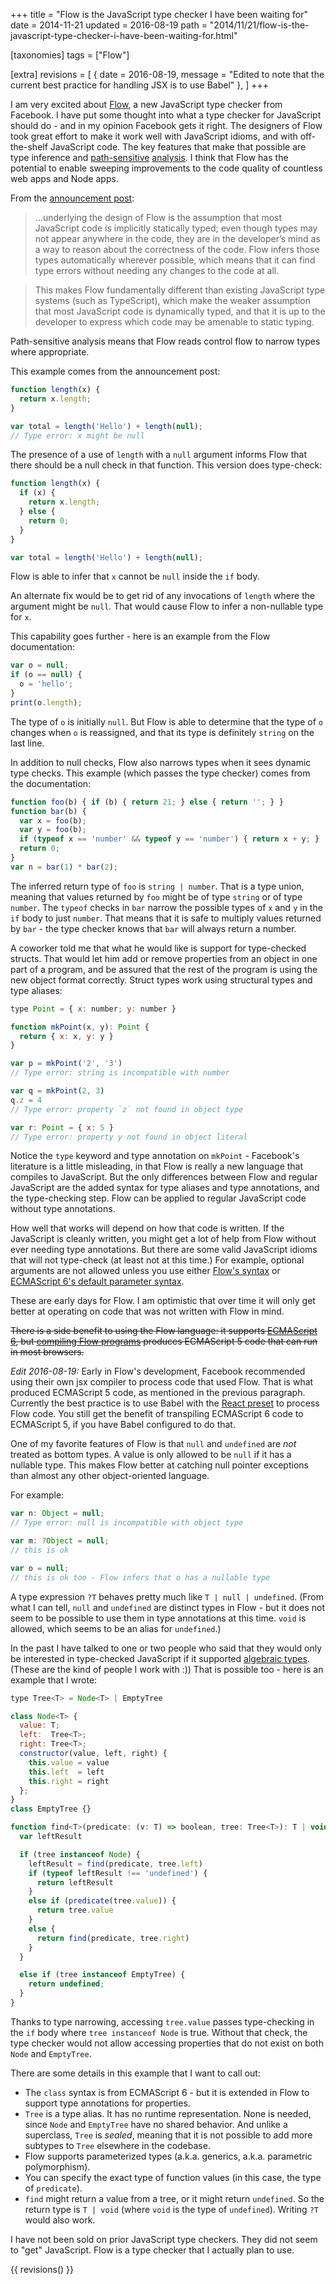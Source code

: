 +++
title = "Flow is the JavaScript type checker I have been waiting for"
date = 2014-11-21
updated = 2016-08-19
path = "2014/11/21/flow-is-the-javascript-type-checker-i-have-been-waiting-for.html"

[taxonomies]
tags = ["Flow"]

[extra]
revisions = [
  { date = 2016-08-19, message = "Edited to note that the current best practice for handling JSX is to use Babel" },
]
+++

I am very excited about [Flow][], a new JavaScript type checker from Facebook.
I have put some thought into what a type checker for JavaScript should do -
and in my opinion Facebook gets it right.
The designers of Flow took great effort to make it work well with JavaScript
idioms,
and with off-the-shelf JavaScript code.
The key features that make that possible are type inference
and [path-sensitive][] [analysis][].
I think that Flow has the potential to enable sweeping improvements to the code
quality of countless web apps and Node apps.

<!-- more -->

From the [announcement post][]:

> ...underlying the design of Flow is the assumption that most JavaScript code
> is implicitly statically typed; even though types may not appear anywhere in
> the code, they are in the developer’s mind as a way to reason about the
> correctness of the code. Flow infers those types automatically wherever
> possible, which means that it can find type errors without needing any changes
> to the code at all.

> This makes Flow fundamentally different than existing JavaScript type systems
> (such as TypeScript), which make the weaker assumption that most JavaScript
> code is dynamically typed, and that it is up to the developer to express which
> code may be amenable to static typing.

[Flow]: http://flowtype.org/
[announcement post]: https://code.facebook.com/posts/1505962329687926/flow-a-new-static-type-checker-for-javascript/
[path-sensitive]: http://flowtype.org/docs/nullable-types.html#type-annotating-null
[analysis]: http://flowtype.org/docs/dynamic-type-tests.html#_

Path-sensitive analysis means that Flow reads control flow to narrow types where
appropriate.

This example comes from the announcement post:

```js
function length(x) {
  return x.length;
}

var total = length('Hello') + length(null);
// Type error: x might be null
```

The presence of a use of `length` with a `null` argument informs Flow that there
should be a null check in that function.
This version does type-check:

```js
function length(x) {
  if (x) {
    return x.length;
  } else {
    return 0;
  }
}

var total = length('Hello') + length(null);
```

Flow is able to infer that `x` cannot be `null` inside the `if` body.

An alternate fix would be to get rid of any invocations of `length` where the
argument might be `null`.
That would cause Flow to infer a non-nullable type for `x`.

This capability goes further - here is an example from the Flow documentation:

```js
var o = null;
if (o == null) {
  o = 'hello';
}
print(o.length);
```

The type of `o` is initially `null`.
But Flow is able to determine that the type of `o` changes when `o` is
reassigned,
and that its type is definitely `string` on the last line.

In addition to null checks,
Flow also narrows types when it sees dynamic type checks.
This example (which passes the type checker) comes from the documentation:

```js
function foo(b) { if (b) { return 21; } else { return ''; } }
function bar(b) {
  var x = foo(b);
  var y = foo(b);
  if (typeof x == 'number' && typeof y == 'number') { return x + y; }
  return 0;
}
var n = bar(1) * bar(2);
```

The inferred return type of `foo` is `string | number`.
That is a type union,
meaning that values returned by `foo` might be of type `string` or of type
`number`.
The `typeof` checks in `bar` narrow the possible types of `x` and `y` in the
`if` body to just `number`.
That means that it is safe to multiply values returned by `bar` -
the type checker knows that `bar` will always return a number.

A coworker told me that what he would like is support for type-checked structs.
That would let him add or remove properties from an object in one part of
a program,
and be assured that the rest of the program is using the new object format
correctly.
Struct types work using structural types and type aliases:

```js
type Point = { x: number; y: number }

function mkPoint(x, y): Point {
  return { x: x, y: y }
}

var p = mkPoint('2', '3')
// Type error: string is incompatible with number

var q = mkPoint(2, 3)
q.z = 4
// Type error: property `z` not found in object type

var r: Point = { x: 5 }
// Type error: property y not found in object literal
```

Notice the `type` keyword and type annotation on `mkPoint` -
Facebook's literature is a little misleading,
in that Flow is really a new language that compiles to JavaScript.
But the only differences between Flow and regular JavaScript are the added
syntax for type aliases and type annotations,
and the type-checking step.
Flow can be applied to regular JavaScript code without type annotations.  

How well that works will depend on how that code is written.
If the JavaScript is cleanly written,
you might get a lot of help from Flow without ever needing type annotations.
But there are some valid JavaScript idioms that will not type-check
(at least not at this time.)
For example, optional arguments are not allowed unless you use either
[Flow's syntax][optional] or [ECMAScript 6's default parameter syntax][default].

[optional]: http://flowtype.org/docs/functions.html#too-few-arguments
[default]: https://developer.mozilla.org/en-US/docs/Web/JavaScript/Reference/Functions/Default_parameters

These are early days for Flow.
I am optimistic that over time it will only get better at operating on code that
was not written with Flow in mind.

<del>There is a side benefit to using the Flow language:
it supports [ECMAScript 6][],
but [compiling Flow programs][] produces ECMAScript 5 code that can run in most
browsers.</del>

*Edit 2016-08-19:* Early in Flow's development, Facebook recommended using
their own jsx compiler to process code that used Flow.
That is what produced ECMAScript 5 code, as mentioned in the previous paragraph.
Currently the best practice is to use Babel with the [React preset][] to
process Flow code.
You still get the benefit of transpiling ECMAScript 6 code to ECMAScript 5,
if you have Babel configured to do that.

[ECMAScript 6]: https://developer.mozilla.org/en-US/docs/Web/JavaScript/New_in_JavaScript/ECMAScript_6_support_in_Mozilla
[compiling Flow programs]: http://flowtype.org/docs/running.html#_
[React preset]: https://babeljs.io/docs/plugins/preset-react/

One of my favorite features of Flow is that `null` and `undefined` are *not*
treated as bottom types.
A value is only allowed to be `null` if it has a nullable type.
This makes Flow better at catching null pointer exceptions than almost any other
object-oriented language.

For example:

```js
var n: Object = null;
// Type error: null is incompatible with object type

var m: ?Object = null;
// this is ok

var o = null;
// this is ok too - Flow infers that o has a nullable type
```

A type expression `?T` behaves pretty much like `T | null | undefined`.
(From what I can tell, `null` and `undefined` are distinct types in Flow -
but it does not seem to be possible to use them in type annotations at this
time.
`void` is allowed, which seems to be an alias for `undefined`.)

In the past I have talked to one or two people who said that they would only be
interested in type-checked JavaScript if it supported [algebraic types][].
(These are the kind of people I work with :))
That is possible too - here is an example that I wrote:

[algebraic types]: https://en.wikipedia.org/wiki/Algebraic_data_type

```js
type Tree<T> = Node<T> | EmptyTree

class Node<T> {
  value: T;
  left:  Tree<T>;
  right: Tree<T>;
  constructor(value, left, right) {
    this.value = value
    this.left  = left
    this.right = right
  };
}
class EmptyTree {}

function find<T>(predicate: (v: T) => boolean, tree: Tree<T>): T | void {
  var leftResult

  if (tree instanceof Node) {
    leftResult = find(predicate, tree.left)
    if (typeof leftResult !== 'undefined') {
      return leftResult
    }
    else if (predicate(tree.value)) {
      return tree.value
    }
    else {
      return find(predicate, tree.right)
    }
  }

  else if (tree instanceof EmptyTree) {
    return undefined;
  }
}
```

Thanks to type narrowing, accessing `tree.value` passes type-checking in the
`if` body where `tree instanceof Node` is true.
Without that check, the type checker would not allow accessing properties that
do not exist on both `Node` and `EmptyTree`.

There are some details in this example that I want to call out:

- The `class` syntax is from ECMAScript 6 -
  but it is extended in Flow to support type annotations for properties.
- `Tree` is a type alias.  It has no runtime representation.
  None is needed, since `Node` and `EmptyTree` have no shared behavior.
  And unlike a superclass, `Tree` is _sealed_, meaning that it is not possible to
  add more subtypes to `Tree` elsewhere in the codebase.
- Flow supports parameterized types
  (a.k.a. generics, a.k.a. parametric polymorphism).
- You can specify the exact type of function values (in this case, the type of `predicate`).
- `find` might return a value from a tree, or it might return `undefined`.
  So the return type is `T | void` (where `void` is the type of `undefined`).
  Writing `?T` would also work.

I have not been sold on prior JavaScript type checkers.
They did not seem to "get" JavaScript.
Flow is a type checker that I actually plan to use.

{{ revisions() }}
